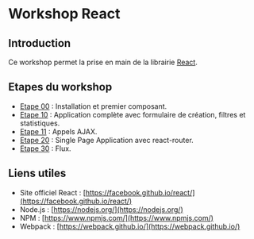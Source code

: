 # Workshop React

## Introduction

Ce workshop permet la prise en main de la librairie [React](https://facebook.github.io/react/).

## Etapes du workshop

* [Etape 00](./step-00) : Installation et premier composant.
* [Etape 10](./step-10) : Application complète avec formulaire de création, filtres et statistiques.
* [Etape 11](./step-11) : Appels AJAX.
* [Etape 20](./step-20) : Single Page Application avec react-router.
* [Etape 30](./step-30) : Flux.

## Liens utiles

* Site officiel React : [https://facebook.github.io/react/](https://facebook.github.io/react/)
* Node.js : [https://nodejs.org/](https://nodejs.org/)
* NPM : [https://www.npmjs.com/](https://www.npmjs.com/)
* Webpack : [https://webpack.github.io/](https://webpack.github.io/)
